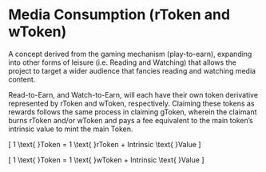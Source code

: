 # Media Consumption (rToken and wToken)

A concept derived from the gaming mechanism (play-to-earn), expanding into other forms of leisure (i.e. Reading and Watching) that allows the project to target a wider audience that fancies reading and watching media content.

Read-to-Earn, and Watch-to-Earn, will each have their own token derivative represented by rToken and wToken, respectively. Claiming these tokens as rewards follows the same process in claiming gToken, wherein the claimant burns rToken and/or wToken and pays a fee equivalent to the main token’s intrinsic value to mint the main Token.

\[
1 \text{ }Token = 1 \text{ }rToken + Intrinsic \text{ }Value
\]

\[
1 \text{ }Token = 1 \text{ }wToken + Intrinsic \text{ }Value
\]
